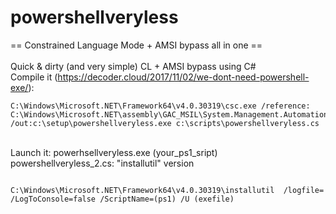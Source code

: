 # powershellveryless
== Constrained Language Mode + AMSI bypass all in one ==<br /><br />
Quick & dirty (and very simple) CL + AMSI bypass using C#<br />
Compile it (https://decoder.cloud/2017/11/02/we-dont-need-powershell-exe/): 
```
C:\Windows\Microsoft.NET\Framework64\v4.0.30319\csc.exe /reference: C:\Windows\Microsoft.NET\assembly\GAC_MSIL\System.Management.Automation\v4.0_3.0.0.0__31bf3856ad364e35\system.management.automation.dll 
/out:c:\setup\powershellveryless.exe c:\scripts\powershellveryless.cs
```
<br />
 Launch it: powerhsellveryless.exe (your_ps1_sript)
 <br />
powershellveryless_2.cs: "installutil" version <br />

```

C:\Windows\Microsoft.NET\Framework64\v4.0.30319\installutil  /logfile= /LogToConsole=false /ScriptName=(ps1) /U (exefile)

```
